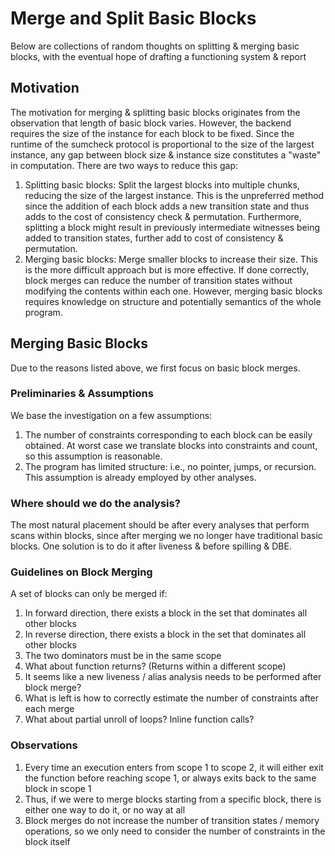 # Merge and Split Basic Blocks

Below are collections of random thoughts on splitting & merging basic blocks, with the eventual hope of drafting a functioning system & report

## Motivation

The motivation for merging & splitting basic blocks originates from the observation that length of basic block varies. However, the backend requires the size of the instance for each block to be fixed. Since the runtime of the sumcheck protocol is proportional to the size of the largest instance, any gap between block size & instance size constitutes a "waste" in computation. There are two ways to reduce this gap:
1. Splitting basic blocks: Split the largest blocks into multiple chunks, reducing the size of the largest instance. This is the unpreferred method since the addition of each block adds a new transition state and thus adds to the cost of consistency check & permutation. Furthermore, splitting a block might result in previously intermediate witnesses being added to transition states, further add to cost of consistency & permutation.
2. Merging basic blocks: Merge smaller blocks to increase their size. This is the more difficult approach but is more effective. If done correctly, block merges can reduce the number of transition states without modifying the contents within each one. However, merging basic blocks requires knowledge on structure and potentially semantics of the whole program.

## Merging Basic Blocks
Due to the reasons listed above, we first focus on basic block merges.

### Preliminaries & Assumptions
We base the investigation on a few assumptions:
1. The number of constraints corresponding to each block can be easily obtained. At worst case we translate blocks into constraints and count, so this assumption is reasonable.
2. The program has limited structure: i.e., no pointer, jumps, or recursion. This assumption is already employed by other analyses.

### Where should we do the analysis?
The most natural placement should be after every analyses that perform scans within blocks, since after merging we no longer have traditional basic blocks. One solution is to do it after liveness & before spilling & DBE.

### Guidelines on Block Merging
A set of blocks can only be merged if:
1. In forward direction, there exists a block in the set that dominates all other blocks
2. In reverse direction, there exists a block in the set that dominates all other blocks
3. The two dominators must be in the same scope
4. What about function returns? (Returns within a different scope)
5. It seems like a new liveness / alias analysis needs to be performed after block merge?
6. What is left is how to correctly estimate the number of constraints after each merge
7. What about partial unroll of loops? Inline function calls?

### Observations
1. Every time an execution enters from scope 1 to scope 2, it will either exit the function before reaching scope 1, or always exits back to the same block in scope 1
2. Thus, if we were to merge blocks starting from a specific block, there is either one way to do it, or no way at all
3. Block merges do not increase the number of transition states / memory operations, so we only need to consider the number of constraints in the block itself